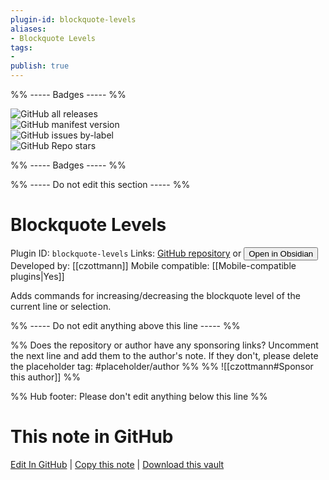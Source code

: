 ```yaml
---
plugin-id: blockquote-levels
aliases:
- Blockquote Levels
tags: 
- 
publish: true
---
```


%% ----- Badges ----- %%

![GitHub all releases](https://img.shields.io/github/downloads/czottmann/obsidian-blockquote-levels/total?color=573E7A&logo=github&style=for-the-badge)   
![GitHub manifest version](https://img.shields.io/github/manifest-json/v/czottmann/obsidian-blockquote-levels?color=573E7A&logo=github&style=for-the-badge)   
![GitHub issues by-label](https://img.shields.io/github/issues/czottmann/obsidian-blockquote-levels/help%20wanted?color=573E7A&logo=github&style=for-the-badge)   
![GitHub Repo stars](https://img.shields.io/github/stars/czottmann/obsidian-blockquote-levels?color=573E7A&logo=github&style=for-the-badge)

%% ----- Badges ----- %%

%% ----- Do not edit this section ----- %%

# Blockquote Levels

Plugin ID: `blockquote-levels`
Links: [GitHub repository](https://github.com/czottmann/obsidian-blockquote-levels) or [<button id=HH>Open in Obsidian</button>](obsidian://show-plugin?id=blockquote-levels)
Developed by: [[czottmann]]
Mobile compatible: [[Mobile-compatible plugins|Yes]]

Adds commands for increasing/decreasing the blockquote level of the current line or selection.

%% ----- Do not edit anything above this line ----- %% 

%% Does the repository or author have any sponsoring links? Uncomment the next line and add them to the author's note. If they don't, please delete the placeholder tag: #placeholder/author %%
%% ![[czottmann#Sponsor this author]] %%

%% Hub footer: Please don't edit anything below this line %%

# This note in GitHub

<span class="git-footer">[Edit In GitHub](https://github.dev/obsidian-community/obsidian-hub/blob/main/02%20-%20Community%20Expansions/02.05%20All%20Community%20Expansions/Plugins/blockquote-levels.md "git-hub-edit-note") | [Copy this note](https://raw.githubusercontent.com/obsidian-community/obsidian-hub/main/02%20-%20Community%20Expansions/02.05%20All%20Community%20Expansions/Plugins/blockquote-levels.md "git-hub-copy-note") | [Download this vault](https://github.com/obsidian-community/obsidian-hub/archive/refs/heads/main.zip "git-hub-download-vault") </span>
